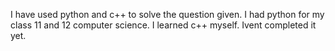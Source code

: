 I have used python and c++ to solve the question given. I had python for my class 11 and 12 computer science. I learned c++ myself. Ivent completed it yet. 